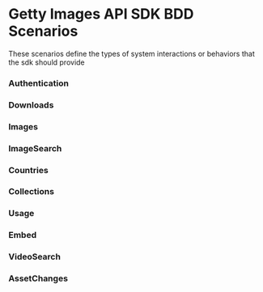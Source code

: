 # Getty Images API SDK BDD Scenarios

These scenarios define the types of system interactions or behaviors that the sdk should provide

### Authentication
### Downloads
### Images
### ImageSearch

### Countries
### Collections
### Usage
### Embed
### VideoSearch
### AssetChanges
